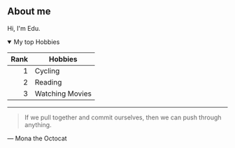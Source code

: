 ## About me

Hi, I'm Edu.

<details open>
<summary>My top Hobbies</summary>

| Rank | Hobbies |
|-----:|---------------|
|     1| Cycling              |
|     2| Reading              |
|     3| Watching Movies              |

</details>

---
> If we pull together and commit ourselves, then we can push through anything.

— Mona the Octocat
